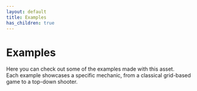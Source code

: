 ```yaml
---
layout: default
title: Examples
has_children: true
---
```


# Examples
Here you can check out some of the examples made with this asset.  
Each example showcases a specific mechanic, from a classical grid-based game to a top-down shooter.  